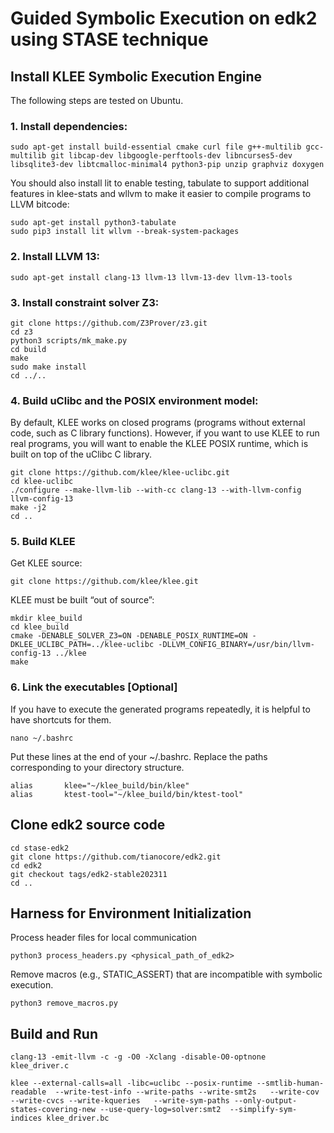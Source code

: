 # Guided Symbolic Execution on edk2 using STASE technique 

## Install KLEE Symbolic Execution Engine
The following steps are tested on Ubuntu.
### 1. Install dependencies:
```
sudo apt-get install build-essential cmake curl file g++-multilib gcc-multilib git libcap-dev libgoogle-perftools-dev libncurses5-dev libsqlite3-dev libtcmalloc-minimal4 python3-pip unzip graphviz doxygen
```
You should also install lit to enable testing, tabulate to support additional features in klee-stats and wllvm to make it easier to compile programs to LLVM bitcode:
```
sudo apt-get install python3-tabulate
sudo pip3 install lit wllvm --break-system-packages
```
### 2. Install LLVM 13:
```
sudo apt-get install clang-13 llvm-13 llvm-13-dev llvm-13-tools
```
### 3. Install constraint solver Z3:
```
git clone https://github.com/Z3Prover/z3.git
cd z3
python3 scripts/mk_make.py
cd build
make
sudo make install
cd ../..
```
### 4. Build uClibc and the POSIX environment model: 
By default, KLEE works on closed programs (programs without external code, such as C library functions). However, if you want to use KLEE to run real programs, you will want to enable the KLEE POSIX runtime, which is built on top of the uClibc C library.
```
git clone https://github.com/klee/klee-uclibc.git
cd klee-uclibc
./configure --make-llvm-lib --with-cc clang-13 --with-llvm-config llvm-config-13
make -j2
cd ..
```
### 5. Build KLEE
Get KLEE source:
```
git clone https://github.com/klee/klee.git
```
KLEE must be built “out of source”:
```
mkdir klee_build
cd klee_build
cmake -DENABLE_SOLVER_Z3=ON -DENABLE_POSIX_RUNTIME=ON -DKLEE_UCLIBC_PATH=../klee-uclibc -DLLVM_CONFIG_BINARY=/usr/bin/llvm-config-13 ../klee
make
```
### 6. Link the executables [Optional]
If you have to execute the generated programs repeatedly, it is helpful to have shortcuts for them.
```
nano ~/.bashrc
```
Put these lines at the end of your ~/.bashrc. Replace the paths corresponding to your directory structure.
```
alias       klee="~/klee_build/bin/klee"
alias       ktest-tool="~/klee_build/bin/ktest-tool"
```

## Clone edk2 source code

```
cd stase-edk2
git clone https://github.com/tianocore/edk2.git
cd edk2
git checkout tags/edk2-stable202311
cd ..
```

## Harness for Environment Initialization
Process header files for local communication
```
python3 process_headers.py <physical_path_of_edk2>
```

Remove macros (e.g., STATIC_ASSERT) that are incompatible with symbolic execution.
```
python3 remove_macros.py
```

## Build and Run
```
clang-13 -emit-llvm -c -g -O0 -Xclang -disable-O0-optnone klee_driver.c

klee --external-calls=all -libc=uclibc --posix-runtime --smtlib-human-readable  --write-test-info --write-paths --write-smt2s   --write-cov  --write-cvcs --write-kqueries   --write-sym-paths --only-output-states-covering-new --use-query-log=solver:smt2  --simplify-sym-indices klee_driver.bc

```


